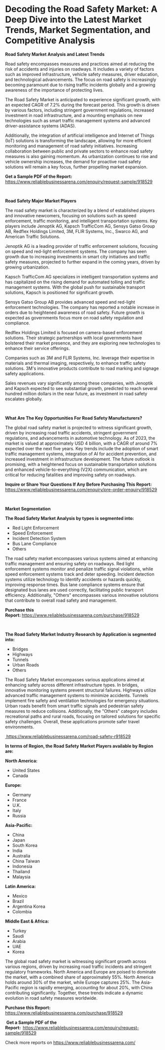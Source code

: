<p><h1>Decoding the Road Safety Market: A Deep Dive into the Latest Market Trends, Market Segmentation, and Competitive Analysis</h1></p><p><strong>Road Safety Market Analysis and Latest Trends</strong></p>
<p><p>Road safety encompasses measures and practices aimed at reducing the risk of accidents and injuries on roadways. It includes a variety of factors such as improved infrastructure, vehicle safety measures, driver education, and technological advancements. The focus on road safety is increasingly becoming paramount due to rising traffic incidents globally and a growing awareness of the importance of protecting lives.</p><p>The Road Safety Market is anticipated to experience significant growth, with an expected CAGR of 7.2% during the forecast period. This growth is driven by various factors, including stringent government regulations, increased investment in road infrastructure, and a mounting emphasis on new technologies such as smart traffic management systems and advanced driver-assistance systems (ADAS). </p><p>Additionally, the integration of artificial intelligence and Internet of Things (IoT) solutions is transforming the landscape, allowing for more efficient monitoring and management of road safety initiatives. Increasing collaboration between public and private sectors to enhance road safety measures is also gaining momentum. As urbanization continues to rise and vehicle ownership increases, the demand for proactive road safety solutions will remain a key focus, further propelling market expansion.</p></p>
<p><strong>Get a Sample PDF of the Report:&nbsp;</strong> <a href="https://www.reliablebusinessarena.com/enquiry/request-sample/918529?utm_campaign=2189&utm_medium=2&utm_source=Github&utm_content=ia&utm_term=07032025&utm_id=road-safety">https://www.reliablebusinessarena.com/enquiry/request-sample/918529</a></p>
<p>&nbsp;</p>
<p><strong>Road Safety Major Market Players</strong></p>
<p><p>The road safety market is characterized by a blend of established players and innovative newcomers, focusing on solutions such as speed enforcement, traffic monitoring, and intelligent transportation systems. Key players include Jenoptik AG, Kapsch TrafficCom AG, Sensys Gatso Group AB, Redflex Holdings Limited, 3M, FLIR Systems, Inc., Swarco AG, and American Traffic Solutions.</p><p>Jenoptik AG is a leading provider of traffic enforcement solutions, focusing on speed and red-light enforcement systems. The company has seen growth due to increasing investments in smart city initiatives and traffic safety measures, projected to further expand in the coming years, driven by growing urbanization.</p><p>Kapsch TrafficCom AG specializes in intelligent transportation systems and has capitalized on the rising demand for automated tolling and traffic management systems. With the global push for sustainable transport solutions, Kapsch is positioned for significant growth.</p><p>Sensys Gatso Group AB provides advanced speed and red-light enforcement technologies. The company has reported a notable increase in orders due to heightened awareness of road safety. Future growth is expected as governments focus more on road safety regulation and compliance.</p><p>Redflex Holdings Limited is focused on camera-based enforcement solutions. Their strategic partnerships with local governments have bolstered their market presence, and they are exploring new technologies to enhance their service offerings.</p><p>Companies such as 3M and FLIR Systems, Inc. leverage their expertise in materials and thermal imaging, respectively, to enhance traffic safety solutions. 3M's innovative products contribute to road marking and signage safety applications.</p><p>Sales revenues vary significantly among these companies, with Jenoptik and Kapsch expected to see substantial growth, predicted to reach several hundred million dollars in the near future, as investment in road safety escalates globally.</p></p>
<p>&nbsp;</p>
<p><strong>What Are The Key Opportunities For Road Safety Manufacturers?</strong></p>
<p><p>The global road safety market is projected to witness significant growth, driven by increasing road traffic accidents, stringent government regulations, and advancements in automotive technology. As of 2023, the market is valued at approximately USD 4 billion, with a CAGR of around 7% expected over the next five years. Key trends include the adoption of smart traffic management systems, integration of AI for accident prevention, and increased investment in infrastructure development. The future outlook is promising, with a heightened focus on sustainable transportation solutions and enhanced vehicle-to-everything (V2X) communication, which are critical for reducing fatalities and improving safety on roadways.</p></p>
<p><strong>Inquire or Share Your Questions If Any Before Purchasing This Report:</strong> <a href="https://www.reliablebusinessarena.com/enquiry/pre-order-enquiry/918529?utm_campaign=2189&utm_medium=2&utm_source=Github&utm_content=ia&utm_term=07032025&utm_id=road-safety">https://www.reliablebusinessarena.com/enquiry/pre-order-enquiry/918529</a></p>
<p>&nbsp;</p>
<p><strong>Market Segmentation</strong></p>
<p><strong>The Road Safety Market Analysis by types is segmented into:</strong></p>
<p><ul><li>Red Light Enforcement</li><li>Speed Enforcement</li><li>Incident Detection System</li><li>Bus Lane Compliance</li><li>Others</li></ul></p>
<p><p>The road safety market encompasses various systems aimed at enhancing traffic management and ensuring safety on roadways. Red light enforcement systems monitor and penalize traffic signal violations, while speed enforcement systems track and deter speeding. Incident detection systems utilize technology to identify accidents or hazards quickly, improving response times. Bus lane compliance systems ensure that designated bus lanes are used correctly, facilitating public transport efficiency. Additionally, "Others" encompasses various innovative solutions that contribute to overall road safety and management.</p></p>
<p><strong>Purchase this Report:&nbsp;</strong><a href="https://www.reliablebusinessarena.com/purchase/918529?utm_campaign=2189&utm_medium=2&utm_source=Github&utm_content=ia&utm_term=07032025&utm_id=road-safety">https://www.reliablebusinessarena.com/purchase/918529</a></p>
<p>&nbsp;</p>
<p><strong>The Road Safety Market Industry Research by Application is segmented into:</strong></p>
<p><ul><li>Bridges</li><li>Highways</li><li>Tunnels</li><li>Urban Roads</li><li>Others</li></ul></p>
<p><p>The Road Safety Market encompasses various applications aimed at enhancing safety across different infrastructure types. In bridges, innovative monitoring systems prevent structural failures. Highways utilize advanced traffic management systems to minimize accidents. Tunnels implement fire safety and ventilation technologies for emergency situations. Urban roads benefit from smart traffic signals and pedestrian safety measures to reduce collisions. Additionally, the "Others" category includes recreational paths and rural roads, focusing on tailored solutions for specific safety challenges. Overall, these applications promote safer travel environments.</p></p>
<p><a href="https://www.reliablebusinessarena.com/road-safety-r918529?utm_campaign=2189&utm_medium=2&utm_source=Github&utm_content=ia&utm_term=07032025&utm_id=road-safety">&nbsp;https://www.reliablebusinessarena.com/road-safety-r918529</a></p>
<p><strong>In terms of Region, the Road Safety Market Players available by Region are:</strong></p>
<p>
    <p> <strong> North America: </strong>
        <ul>
            <li>United States</li>
            <li>Canada</li>
        </ul>
        </p> 
    <p> <strong> Europe: </strong>
        <ul>
            <li>Germany</li>
            <li>France</li>
            <li>U.K.</li>
            <li>Italy</li>
            <li>Russia</li>
        </ul>
        </p> 
    <p> <strong> Asia-Pacific: </strong>
        <ul>
            <li>China</li>
            <li>Japan</li>
            <li>South Korea</li>
            <li>India</li>
            <li>Australia</li>
            <li>China Taiwan</li>
            <li>Indonesia</li>
            <li>Thailand</li>
            <li>Malaysia</li>
        </ul>
        </p> 
    <p> <strong> Latin America: </strong>
        <ul>
            <li>Mexico</li>
            <li>Brazil</li>
            <li>Argentina Korea</li>
            <li>Colombia</li>
        </ul>
        </p> 
    <p> <strong> Middle East & Africa: </strong>
        <ul>
            <li>Turkey</li>
            <li>Saudi</li>
            <li>Arabia</li>
            <li>UAE</li>
            <li>Korea</li>
        </ul>
    </p>
    </p>
<p><p>The global road safety market is witnessing significant growth across various regions, driven by increasing road traffic incidents and stringent regulatory frameworks. North America and Europe are poised to dominate the market, with a combined share of approximately 55%. North America holds around 30% of the market, while Europe captures 25%. The Asia-Pacific region is rapidly emerging, accounting for about 20%, with China contributing significantly. Together, these trends indicate a dynamic evolution in road safety measures worldwide.</p></p>
<p><strong>Purchase this Report: </strong><a href="https://www.reliablebusinessarena.com/purchase/918529?utm_campaign=2189&utm_medium=2&utm_source=Github&utm_content=ia&utm_term=07032025&utm_id=road-safety">https://www.reliablebusinessarena.com/purchase/918529</a></p>
<p>&nbsp;<strong>Get a Sample PDF of the Report:&nbsp;&nbsp;</strong><a href="https://www.reliablebusinessarena.com/enquiry/request-sample/918529?utm_campaign=2189&utm_medium=2&utm_source=Github&utm_content=ia&utm_term=07032025&utm_id=road-safety">https://www.reliablebusinessarena.com/enquiry/request-sample/918529</a></p>
<p><strong></strong></p>
<p>Check more reports on <a href="https://www.reliablebusinessarena.com/?utm_campaign=2189&utm_medium=2&utm_source=Github&utm_content=ia&utm_term=07032025&utm_id=road-safety">https://www.reliablebusinessarena.com/</a></p>